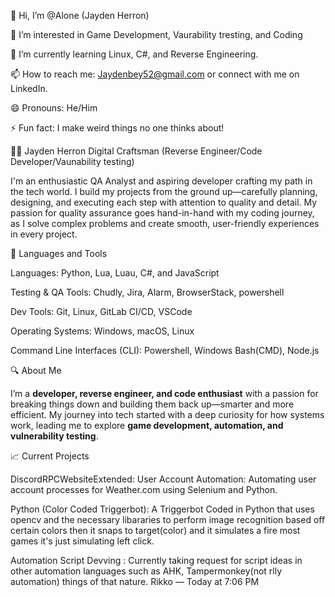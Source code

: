 👋 Hi, I’m @Alone (Jayden Herron)

👀 I’m interested in Game Development, Vaurability tresting, and Coding

🌱 I’m currently learning Linux, C#, and Reverse Engineering.

📫 How to reach me: Jaydenbey52@gmail.com or connect with me on LinkedIn.

😄 Pronouns: He/Him

⚡ Fun fact: I make weird things no one thinks about!

👨‍💻 Jayden Herron Digital Craftsman (Reverse Engineer/Code Developer/Vaunability testing)

I'm an enthusiastic QA Analyst and aspiring developer crafting my path in the tech world. I build my projects from the ground up—carefully planning, designing, and executing each step with attention to quality and detail. My passion for quality assurance goes hand-in-hand with my coding journey, as I solve complex problems and create smooth, user-friendly experiences in every project.

🧰 Languages and Tools

Languages: Python, Lua, Luau, C#, and JavaScript

Testing & QA Tools: Chudly, Jira, Alarm, BrowserStack, powershell

Dev Tools: Git, Linux, GitLab CI/CD, VSCode

Operating Systems: Windows, macOS, Linux

Command Line Interfaces (CLI): Powershell, Windows Bash(CMD), Node.js

🔍 About Me

I’m a **developer, reverse engineer, and code enthusiast** with a passion for breaking things down and building them back up—smarter and more efficient. My journey into tech started with a deep curiosity for how systems work, leading me to explore **game development, automation, and vulnerability testing**.  

📈 Current Projects

DiscordRPCWebsiteExtended: User Account Automation: Automating user account processes for Weather.com using Selenium and Python.

Python (Color Coded Triggerbot): A Triggerbot Coded in Python that uses opencv and the necessary libararies to perform image recognition based off certain colors then it snaps to target(color) and it simulates a fire most games it's just simulating left click.

Automation Script Devving : Currently taking request for script ideas in other automation languages such as AHK, Tampermonkey(not rlly automation) things of that nature.
Rikko — Today at 7:06 PM
